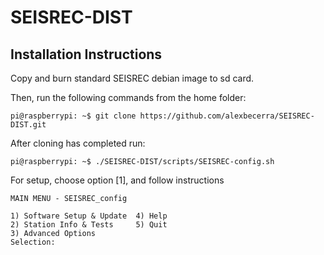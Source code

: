 # SEISREC-DIST

## Installation Instructions

Copy and burn standard SEISREC debian image to sd card.

Then, run the following commands from the home folder:

```pi@raspberrypi: ~$ git clone https://github.com/alexbecerra/SEISREC-DIST.git```

After cloning has completed run:

```pi@raspberrypi: ~$ ./SEISREC-DIST/scripts/SEISREC-config.sh```

For setup, choose option [1], and follow instructions
```
MAIN MENU - SEISREC_config

1) Software Setup & Update  4) Help
2) Station Info & Tests     5) Quit
3) Advanced Options
Selection: 
``` 